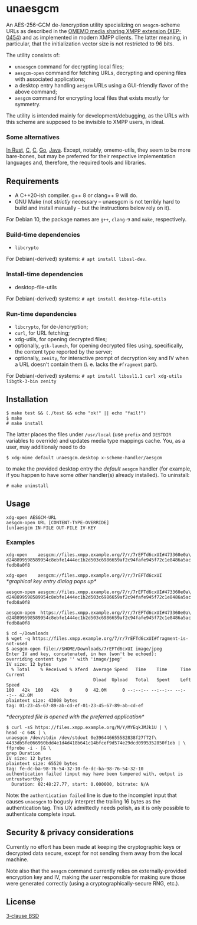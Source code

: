 
# unaesgcm
An AES-256-GCM de-/encryption utility specializing on `aesgcm`-scheme URLs as
described in the [OMEMO media sharing XMPP extension (XEP-0454)](https://xmpp.org/extensions/xep-0454.html)
and as implemented in modern XMPP clients. The latter meaning, in particular,
that the initialization vector size is not restricted to 96 bits.

The utility consists of:

* `unaesgcm` command for decrypting local files;
* `aesgcm-open` command for fetching URLs, decrypting and opening files with
associated applications;
* a desktop entry handling `aesgcm` URLs using a GUI-friendly flavor of the
above command;
* `aesgcm` command for encrypting local files that exists mostly for symmetry.

The utility is intended mainly for development/debugging, as the URLs with this
scheme are supposed to be invisible to XMPP users, in ideal.

### Some alternatives

[In Rust](https://github.com/moparisthebest/ImageDownloader),
[C](https://github.com/wstrm/omemo-utils),
[C](https://github.com/moparisthebest/ImageDownloader/blob/master/aesgcm.c),
[Go](https://github.com/roobre/omemo-wget),
[Java](https://github.com/iNPUTmice/ImageDownloader).
Except, notably, omemo-utils, they seem to be more bare-bones, but may be
preferred for their respective implementation languages and, therefore, the
required tools and libraries.


## Requirements

* A C++20-ish compiler. g++ 8 or clang++ 9 will do.
* GNU Make (not *strictly* necessary – unaesgcm is not terribly hard to build
and install manually – but the instructions below rely on it).

For Debian 10, the package names are `g++`, `clang-9` and `make`, respectively.

### Build-time dependencies

* `libcrypto`

For Debian(-derived) systems: `# apt install libssl-dev`.

### Install-time dependencies

* desktop-file-utils

For Debian(-derived) systems: `# apt install desktop-file-utils`

### Run-time dependencies

* `libcrypto`, for de-/encryption;
* `curl`, for URL fetching;
* xdg-utils, for opening decrypted files;
* optionally, `gtk-launch`, for opening decrypted files using, specifically,
the content type reported by the server;
* optionally, `zenity`, for interactive prompt of decryption key and IV when a
URL doesn't contain them (i. e. lacks the `#fragment` part).

For Debian(-derived) systems: `# apt install libssl1.1 curl xdg-utils
libgtk-3-bin zenity`


## Installation

```
$ make test && (./test && echo "ok!" || echo "fail!")
$ make
# make install
```

The latter places the files under `/usr/local` (use `prefix` and `DESTDIR`
variables to override) and updates media type mappings cache. You, as a user,
may additionaly need to do

`$ xdg-mime default unaesgcm.desktop x-scheme-handler/aesgcm`

to make the provided desktop entry the *default* `aesgcm` handler (for example,
if you happen to have some *other* handler(s) already installed). To uninstall:

`# make uninstall`

## Usage

```
xdg-open AESGCM-URL
aesgcm-open URL [CONTENT-TYPE-OVERRIDE]
[un]aesgcm IN-FILE OUT-FILE IV-KEY
```

### Examples

`xdg-open    aesgcm://files.xmpp.example.org/7/r/7rEFTd6cxUI#473360e0a\
d248899598589954c8ebfe1444ec1b2d503c6986659af2c94fafe945f72c1e8486a5acfedb8a0f8`

`xdg-open    aesgcm://files.xmpp.example.org/7/r/7rEFTd6cxUI`  
*\*graphical key entry dialog pops up\**

`aesgcm-open aesgcm://files.xmpp.example.org/7/r/7rEFTd6cxUI#473360e0a\
d248899598589954c8ebfe1444ec1b2d503c6986659af2c94fafe945f72c1e8486a5acfedb8a0f8`

`aesgcm-open  https://files.xmpp.example.org/7/r/7rEFTd6cxUI#473360e0a\
d248899598589954c8ebfe1444ec1b2d503c6986659af2c94fafe945f72c1e8486a5acfedb8a0f8`

```
$ cd ~/Downloads
$ wget -q https://files.xmpp.example.org/7/r/7rEFTd6cxUI#fragment-is-not-used
$ aesgcm-open file://$HOME/Downloads/7rEFTd6cxUI image/jpeg
Enter IV and key, concatenated, in hex (won't be echoed): 
overriding content type '' with 'image/jpeg'
IV size: 12 bytes
  % Total    % Received % Xferd  Average Speed   Time    Time     Time  Current
                                 Dload  Upload   Total   Spent    Left  Speed
100   42k  100   42k    0     0  42.0M      0 --:--:-- --:--:-- --:--:-- 42.0M
plaintext size: 43008 bytes
tag: 01-23-45-67-89-ab-cd-ef-01-23-45-67-89-ab-cd-ef
```  
*\*decrypted file is opened with the preferred application\**

```
$ curl -sS https://files.xmpp.example.org/M/Y/MYEqkJMJk1U | \
head -c 64K | \
unaesgcm /dev/stdin /dev/stdout 0e396446655582838f27f72f\
4433db5fe066960bdd4e1d4d418b641c14bfcef9d574e29dcd0995352850f1eb | \
ffprobe -i - |& \
grep Duration
IV size: 12 bytes
plaintext size: 65520 bytes
tag: fe-dc-ba-98-76-54-32-10-fe-dc-ba-98-76-54-32-10
authentication failed (input may have been tampered with, output is untrustworthy)
  Duration: 02:48:27.77, start: 0.000000, bitrate: N/A
```  
Note: the `authentication failed` line is due to the incomplet input that causes
`unaesgcm` to bogusly interpret the trailing 16 bytes as the authentication tag.
This UX admittedly needs polish, as it is only possible to authenticate complete
input.

## Security & privacy considerations

Currently no effort has been made at keeping the cryptographic keys or decrypted
data secure, except for not sending them away from the local machine.

Note also that the `aesgcm` command currently relies on externally-provided
encryption key and IV, making *the user* responsible for making sure those were
generated correctly (using a cryptographically-secure RNG, etc.).

## License

[3‐clause BSD](LICENSE.md)
